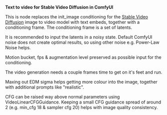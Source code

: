 **Text to video for Stable Video Diffusion in ComfyUI**

This is node replaces the init_image conditioning for the [Stable Video Diffusion](https://github.com/Stability-AI/generative-models) image to video model with text embeds, together with a conditioning frame. The conditioning frame is a set of latents.

It is recommended to input the latents in a noisy state. Default ComfyUI noise does not create optimal results, so using other noise e.g. Power-Law Noise helps.

Motion bucket, fps & augmentation level preserved as possible input for the conditioning.

The video generation needs a couple frames time to get on it's feet and run.

Maxing out EDM sigma helps getting more colour into the image, together with additional prompts like "realistic". 

CFG can be raised way above normal parameters using VideoLinearCFGGuidance. Keeping a small CFG guidance spread of around 2 (e.g. min_cfg 18 & sampler cfg 20) helps with image quality consistency.
